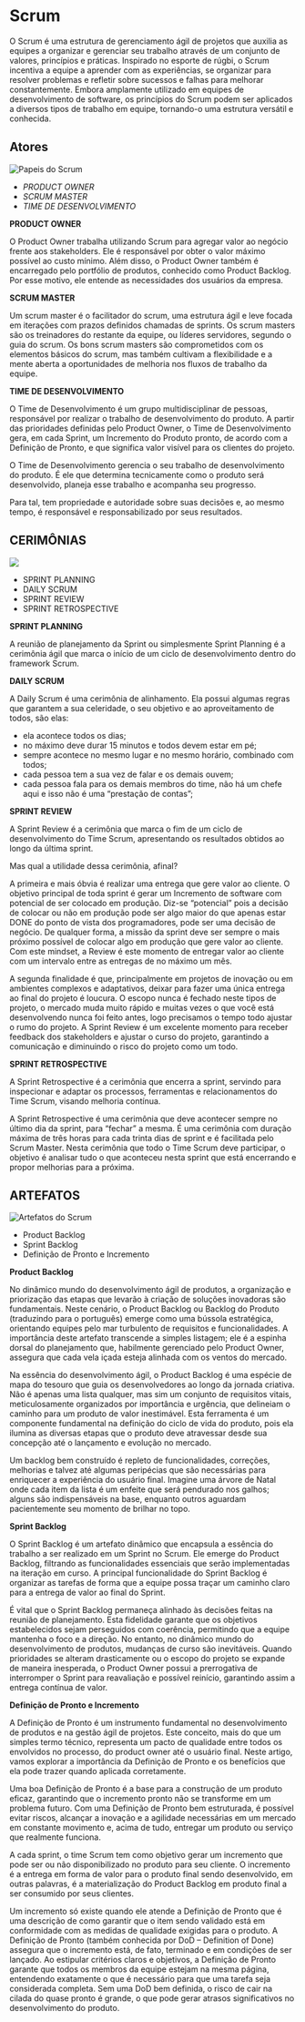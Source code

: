 # Scrum

O Scrum é uma estrutura de gerenciamento ágil de projetos que auxilia as equipes a organizar e gerenciar seu trabalho através de um conjunto de valores, princípios e práticas. Inspirado no esporte de rúgbi, o Scrum incentiva a equipe a aprender com as experiências, se organizar para resolver problemas e refletir sobre sucessos e falhas para melhorar constantemente. Embora amplamente utilizado em equipes de desenvolvimento de software, os princípios do Scrum podem ser aplicados a diversos tipos de trabalho em equipe, tornando-o uma estrutura versátil e conhecida.

## Atores

![Papeis do Scrum](./imagens/os-3-papeis-do-scrum-1068x754.png)

- *PRODUCT OWNER*
- *SCRUM MASTER*
- *TIME DE DESENVOLVIMENTO*



**PRODUCT OWNER**

O Product Owner trabalha utilizando Scrum para agregar valor ao negócio frente aos stakeholders.
Ele é responsável por obter o valor máximo possível ao custo mínimo. Além disso, o Product Owner também é encarregado pelo portfólio de produtos, conhecido como Product Backlog. Por esse motivo, ele entende as necessidades dos usuários da empresa.

**SCRUM MASTER**

Um scrum master é o facilitador do scrum, uma estrutura ágil e leve focada em iterações com prazos definidos chamadas de sprints. Os scrum masters são os treinadores do restante da equipe, ou líderes servidores, segundo o guia do scrum.
Os bons scrum masters são comprometidos com os elementos básicos do scrum, mas também cultivam a flexibilidade e a mente aberta a oportunidades de melhoria nos fluxos de trabalho da equipe.

**TIME DE DESENVOLVIMENTO**

O Time de Desenvolvimento é um grupo multidisciplinar de pessoas, responsável por realizar o trabalho de desenvolvimento do produto. A partir das prioridades definidas pelo Product Owner, o Time de Desenvolvimento gera, em cada Sprint, um Incremento do Produto pronto, de acordo com a Definição de Pronto, e que significa valor visível para os clientes do projeto.

O Time de Desenvolvimento gerencia o seu trabalho de desenvolvimento do produto. É ele que determina tecnicamente como o produto será desenvolvido, planeja esse trabalho e acompanha seu progresso.

Para tal, tem propriedade e autoridade sobre suas decisões e, ao mesmo tempo, é responsável e responsabilizado por seus resultados.

## CERIMÔNIAS

![](./imagens/cerimonias.jpg)

- SPRINT PLANNING
- DAILY SCRUM
- SPRINT REVIEW
- SPRINT RETROSPECTIVE


**SPRINT PLANNING**

A reunião de planejamento da Sprint ou simplesmente Sprint Planning é a cerimônia ágil que marca o início de um ciclo de desenvolvimento dentro do framework Scrum.

**DAILY SCRUM**

A Daily Scrum é uma cerimônia de alinhamento. Ela possui algumas regras que garantem a sua celeridade, o seu objetivo e ao aproveitamento de todos, são elas:

- ela acontece todos os dias;
- no máximo deve durar 15 minutos e todos devem estar em pé;
- sempre acontece no mesmo lugar e no mesmo horário, combinado com todos;
- cada pessoa tem a sua vez de falar e os demais ouvem;
- cada pessoa fala para os demais membros do time, não há um chefe aqui e isso não é uma “prestação de contas”;

**SPRINT REVIEW**

A Sprint Review é a cerimônia que marca o fim de um ciclo de desenvolvimento do Time Scrum, apresentando os resultados obtidos ao longo da última sprint.

Mas qual a utilidade dessa cerimônia, afinal?

A primeira e mais óbvia é realizar uma entrega que gere valor ao cliente. O objetivo principal de toda sprint é gerar um Incremento de software com potencial de ser colocado em produção. Diz-se “potencial” pois a decisão de colocar ou não em produção pode ser algo maior do que apenas estar DONE do ponto de vista dos programadores, pode ser uma decisão de negócio. De qualquer forma, a missão da sprint deve ser sempre o mais próximo possível de colocar algo em produção que gere valor ao cliente. Com este mindset, a Review é este momento de entregar valor ao cliente com um intervalo entre as entregas de no máximo um mês.

A segunda finalidade é que, principalmente em projetos de inovação ou em ambientes complexos e adaptativos, deixar para fazer uma única entrega ao final do projeto é loucura. O escopo nunca é fechado neste tipos de projeto, o mercado muda muito rápido e muitas vezes o que você está desenvolvendo nunca foi feito antes, logo precisamos o tempo todo ajustar o rumo do projeto. A Sprint Review é um excelente momento para receber feedback dos stakeholders e ajustar o curso do projeto, garantindo a comunicação e diminuindo o risco do projeto como um todo.

**SPRINT RETROSPECTIVE**

A Sprint Retrospective é a cerimônia que encerra a sprint, servindo para inspecionar e adaptar os processos, ferramentas e relacionamentos do Time Scrum, visando melhoria contínua.


A Sprint Retrospective é uma cerimônia que deve acontecer sempre no último dia da sprint, para “fechar” a mesma. É uma cerimônia com duração máxima de três horas para cada trinta dias de sprint e é facilitada pelo Scrum Master. Nesta cerimônia que todo o Time Scrum deve participar, o objetivo é analisar tudo o que aconteceu nesta sprint que está encerrando e propor melhorias para a próxima.

## ARTEFATOS

![Artefatos do Scrum](./imagens/artefatos-do-scrum.jpg)

- Product Backlog
- Sprint Backlog
- Definição de Pronto e Incremento

**Product Backlog**

No dinâmico mundo do desenvolvimento ágil de produtos, a organização e priorização das etapas que levarão à criação de soluções inovadoras são fundamentais. Neste cenário, o Product Backlog ou Backlog do Produto (traduzindo para o português) emerge como uma bússola estratégica, orientando equipes pelo mar turbulento de requisitos e funcionalidades. A importância deste artefato transcende a simples listagem; ele é a espinha dorsal do planejamento que, habilmente gerenciado pelo Product Owner, assegura que cada vela içada esteja alinhada com os ventos do mercado.

Na essência do desenvolvimento ágil, o Product Backlog é uma espécie de mapa do tesouro que guia os desenvolvedores ao longo da jornada criativa. Não é apenas uma lista qualquer, mas sim um conjunto de requisitos vitais, meticulosamente organizados por importância e urgência, que delineiam o caminho para um produto de valor inestimável. Esta ferramenta é um componente fundamental na definição do ciclo de vida do produto, pois ela ilumina as diversas etapas que o produto deve atravessar desde sua concepção até o lançamento e evolução no mercado.

Um backlog bem construído é repleto de funcionalidades, correções, melhorias e talvez até algumas peripécias que são necessárias para enriquecer a experiência do usuário final. Imagine uma árvore de Natal onde cada item da lista é um enfeite que será pendurado nos galhos; alguns são indispensáveis na base, enquanto outros aguardam pacientemente seu momento de brilhar no topo.

**Sprint Backlog**

O Sprint Backlog é um artefato dinâmico que encapsula a essência do trabalho a ser realizado em um Sprint no Scrum. Ele emerge do Product Backlog, filtrando as funcionalidades essenciais que serão implementadas na iteração em curso. A principal funcionalidade do Sprint Backlog é organizar as tarefas de forma que a equipe possa traçar um caminho claro para a entrega de valor ao final do Sprint.

É vital que o Sprint Backlog permaneça alinhado às decisões feitas na reunião de planejamento. Esta fidelidade garante que os objetivos estabelecidos sejam perseguidos com coerência, permitindo que a equipe mantenha o foco e a direção. No entanto, no dinâmico mundo do desenvolvimento de produtos, mudanças de curso são inevitáveis. Quando prioridades se alteram drasticamente ou o escopo do projeto se expande de maneira inesperada, o Product Owner possui a prerrogativa de interromper o Sprint para reavaliação e possível reinício, garantindo assim a entrega contínua de valor.

**Definição de Pronto e Incremento**

A Definição de Pronto é um instrumento fundamental no desenvolvimento de produtos e na gestão ágil de projetos. Este conceito, mais do que um simples termo técnico, representa um pacto de qualidade entre todos os envolvidos no processo, do product owner até o usuário final. Neste artigo, vamos explorar a importância da Definição de Pronto e os benefícios que ela pode trazer quando aplicada corretamente.

Uma boa Definição de Pronto é a base para a construção de um produto eficaz, garantindo que o incremento pronto não se transforme em um problema futuro. Com uma Definição de Pronto bem estruturada, é possível evitar riscos, alcançar a inovação e a agilidade necessárias em um mercado em constante movimento e, acima de tudo, entregar um produto ou serviço que realmente funciona.

A cada sprint, o time Scrum tem como objetivo gerar um incremento que pode ser ou não disponibilizado no produto para seu cliente.
O incremento é a entrega em forma de valor para o produto final sendo desenvolvido, em outras palavras, é a materialização do Product Backlog em produto final a ser consumido por seus clientes.

Um incremento só existe quando ele atende a Definição de Pronto que é uma descrição de como garantir que o item sendo validado está em conformidade com as medidas de qualidade exigidas para o produto.
A Definição de Pronto (também conhecida por DoD – Definition of Done) assegura que o incremento está, de fato, terminado e em condições de ser lançado.
Ao estipular critérios claros e objetivos, a Definição de Pronto garante que todos os membros da equipe estejam na mesma página, entendendo exatamente o que é necessário para que uma tarefa seja considerada completa. Sem uma DoD bem definida, o risco de cair na cilada do quase pronto é grande, o que pode gerar atrasos significativos no desenvolvimento do produto.

